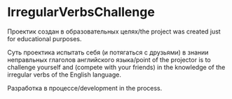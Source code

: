 # IrregularVerbsChallenge
Проектик создан в образовательных целях/the project was created just for educational purposes.

Суть проектика испытать себя (и потягаться с друзьями) в знании неправльных глаголов английского языка/point of the projector is to challenge yourself and (compete with your friends) in the knowledge of the irregular verbs of the English language.

Разработка в процессе/development in the process.

